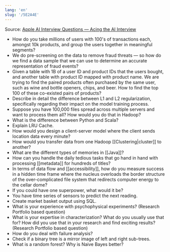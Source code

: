 ```yaml
---
lang: 'en'
slug: '/5E2A4E'
---
```


Source: [Apple AI Interview Questions — Acing the AI Interview](https://medium.com/acing-ai/apple-ai-interview-questions-acing-the-ai-interview-803a65b0e795)

- How do you take millions of users with 100's of transactions each, amongst 10k products, and group the users together in meaningful segments?
- We do pre-screening on the data to remove fraud threats — so how do we find a data sample that we can use to determine an accurate representation of fraud events?
- Given a table with 1B of a user ID and product IDs that the users bought, and another table with product ID mapped with product name. We are trying to find the paired products often purchased by the same user, such as wine and bottle openers, chips, and beer. How to find the top 100 of these co-existed pairs of products?
- Describe in detail the difference between L1 and L2 regularization, specifically regarding their impact on the model training process.
- Suppose you have 100,000 files spread across multiple servers and want to process them all? How would you do that in Hadoop?
- What is the difference between Python and Scala?
- Explain LRU Cache.
- How would you design a client-server model where the client sends location data every minute?
- How would you transfer data from one Hadoop [[Clustering|cluster]] to another?
- What are the different types of memories in [[Java]]?
- How can you handle the daily tedious tasks that go hand in hand with processing [[metadata]] for hundreds of titles?
- In terms of data flow and [[accessibility]], how do you measure success in a hidden time frame where the nucleus overloads the border structure of the over-complicated file system that redirects computer energy to the cellar dome?
- If you could have one superpower, what would it be?
- You have time series of sensors to predict the next reading.
- Create market basket output using SQL.
- What is your experience with psychophysical experiments? (Research Portfolio based question)
- What is your expertise in characterization? What do you usually use that for? How did you use that in your research and find exciting results? (Research Portfolio based question)
- How do you deal with failure analysis?
- Check if a binary tree is a mirror image of left and right sub-trees.
- What is a random forest? Why is Naive Bayes better?
